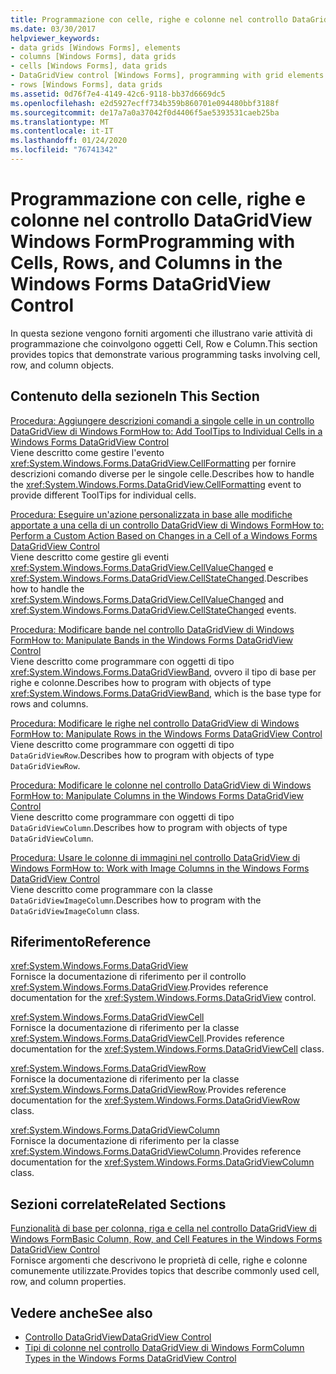 ```yaml
---
title: Programmazione con celle, righe e colonne nel controllo DataGridView
ms.date: 03/30/2017
helpviewer_keywords:
- data grids [Windows Forms], elements
- columns [Windows Forms], data grids
- cells [Windows Forms], data grids
- DataGridView control [Windows Forms], programming with grid elements
- rows [Windows Forms], data grids
ms.assetid: 0d76f7e4-4149-42c6-9118-bb37d6669dc5
ms.openlocfilehash: e2d5927ecff734b359b860701e094480bbf3188f
ms.sourcegitcommit: de17a7a0a37042f0d4406f5ae5393531caeb25ba
ms.translationtype: MT
ms.contentlocale: it-IT
ms.lasthandoff: 01/24/2020
ms.locfileid: "76741342"
---
```

# <a name="programming-with-cells-rows-and-columns-in-the-windows-forms-datagridview-control"></a><span data-ttu-id="b8a0b-102">Programmazione con celle, righe e colonne nel controllo DataGridView Windows Form</span><span class="sxs-lookup"><span data-stu-id="b8a0b-102">Programming with Cells, Rows, and Columns in the Windows Forms DataGridView Control</span></span>
<span data-ttu-id="b8a0b-103">In questa sezione vengono forniti argomenti che illustrano varie attività di programmazione che coinvolgono oggetti Cell, Row e Column.</span><span class="sxs-lookup"><span data-stu-id="b8a0b-103">This section provides topics that demonstrate various programming tasks involving cell, row, and column objects.</span></span>  
  
## <a name="in-this-section"></a><span data-ttu-id="b8a0b-104">Contenuto della sezione</span><span class="sxs-lookup"><span data-stu-id="b8a0b-104">In This Section</span></span>  
 [<span data-ttu-id="b8a0b-105">Procedura: Aggiungere descrizioni comandi a singole celle in un controllo DataGridView di Windows Form</span><span class="sxs-lookup"><span data-stu-id="b8a0b-105">How to: Add ToolTips to Individual Cells in a Windows Forms DataGridView Control</span></span>](add-tooltips-to-individual-cells-in-a-wf-datagridview-control.md)  
 <span data-ttu-id="b8a0b-106">Viene descritto come gestire l'evento <xref:System.Windows.Forms.DataGridView.CellFormatting> per fornire descrizioni comando diverse per le singole celle.</span><span class="sxs-lookup"><span data-stu-id="b8a0b-106">Describes how to handle the <xref:System.Windows.Forms.DataGridView.CellFormatting> event to provide different ToolTips for individual cells.</span></span>  
  
 [<span data-ttu-id="b8a0b-107">Procedura: Eseguire un'azione personalizzata in base alle modifiche apportate a una cella di un controllo DataGridView di Windows Form</span><span class="sxs-lookup"><span data-stu-id="b8a0b-107">How to: Perform a Custom Action Based on Changes in a Cell of a Windows Forms DataGridView Control</span></span>](perform-a-custom-action-based-on-changes-in-a-cell-of-a-datagrid.md)  
 <span data-ttu-id="b8a0b-108">Viene descritto come gestire gli eventi <xref:System.Windows.Forms.DataGridView.CellValueChanged> e <xref:System.Windows.Forms.DataGridView.CellStateChanged>.</span><span class="sxs-lookup"><span data-stu-id="b8a0b-108">Describes how to handle the <xref:System.Windows.Forms.DataGridView.CellValueChanged> and <xref:System.Windows.Forms.DataGridView.CellStateChanged> events.</span></span>  
  
 [<span data-ttu-id="b8a0b-109">Procedura: Modificare bande nel controllo DataGridView di Windows Form</span><span class="sxs-lookup"><span data-stu-id="b8a0b-109">How to: Manipulate Bands in the Windows Forms DataGridView Control</span></span>](how-to-manipulate-bands-in-the-windows-forms-datagridview-control.md)  
 <span data-ttu-id="b8a0b-110">Viene descritto come programmare con oggetti di tipo <xref:System.Windows.Forms.DataGridViewBand>, ovvero il tipo di base per righe e colonne.</span><span class="sxs-lookup"><span data-stu-id="b8a0b-110">Describes how to program with objects of type <xref:System.Windows.Forms.DataGridViewBand>, which is the base type for rows and columns.</span></span>  
  
 [<span data-ttu-id="b8a0b-111">Procedura: Modificare le righe nel controllo DataGridView di Windows Form</span><span class="sxs-lookup"><span data-stu-id="b8a0b-111">How to: Manipulate Rows in the Windows Forms DataGridView Control</span></span>](how-to-manipulate-rows-in-the-windows-forms-datagridview-control.md)  
 <span data-ttu-id="b8a0b-112">Viene descritto come programmare con oggetti di tipo `DataGridViewRow`.</span><span class="sxs-lookup"><span data-stu-id="b8a0b-112">Describes how to program with objects of type `DataGridViewRow`.</span></span>  
  
 [<span data-ttu-id="b8a0b-113">Procedura: Modificare le colonne nel controllo DataGridView di Windows Form</span><span class="sxs-lookup"><span data-stu-id="b8a0b-113">How to: Manipulate Columns in the Windows Forms DataGridView Control</span></span>](how-to-manipulate-columns-in-the-windows-forms-datagridview-control.md)  
 <span data-ttu-id="b8a0b-114">Viene descritto come programmare con oggetti di tipo `DataGridViewColumn`.</span><span class="sxs-lookup"><span data-stu-id="b8a0b-114">Describes how to program with objects of type `DataGridViewColumn`.</span></span>  
  
 [<span data-ttu-id="b8a0b-115">Procedura: Usare le colonne di immagini nel controllo DataGridView di Windows Form</span><span class="sxs-lookup"><span data-stu-id="b8a0b-115">How to: Work with Image Columns in the Windows Forms DataGridView Control</span></span>](how-to-work-with-image-columns-in-the-windows-forms-datagridview-control.md)  
 <span data-ttu-id="b8a0b-116">Viene descritto come programmare con la classe `DataGridViewImageColumn`.</span><span class="sxs-lookup"><span data-stu-id="b8a0b-116">Describes how to program with the `DataGridViewImageColumn` class.</span></span>  
  
## <a name="reference"></a><span data-ttu-id="b8a0b-117">Riferimento</span><span class="sxs-lookup"><span data-stu-id="b8a0b-117">Reference</span></span>  
 <xref:System.Windows.Forms.DataGridView>  
 <span data-ttu-id="b8a0b-118">Fornisce la documentazione di riferimento per il controllo <xref:System.Windows.Forms.DataGridView>.</span><span class="sxs-lookup"><span data-stu-id="b8a0b-118">Provides reference documentation for the <xref:System.Windows.Forms.DataGridView> control.</span></span>  
  
 <xref:System.Windows.Forms.DataGridViewCell>  
 <span data-ttu-id="b8a0b-119">Fornisce la documentazione di riferimento per la classe <xref:System.Windows.Forms.DataGridViewCell>.</span><span class="sxs-lookup"><span data-stu-id="b8a0b-119">Provides reference documentation for the <xref:System.Windows.Forms.DataGridViewCell> class.</span></span>  
  
 <xref:System.Windows.Forms.DataGridViewRow>  
 <span data-ttu-id="b8a0b-120">Fornisce la documentazione di riferimento per la classe <xref:System.Windows.Forms.DataGridViewRow>.</span><span class="sxs-lookup"><span data-stu-id="b8a0b-120">Provides reference documentation for the <xref:System.Windows.Forms.DataGridViewRow> class.</span></span>  
  
 <xref:System.Windows.Forms.DataGridViewColumn>  
 <span data-ttu-id="b8a0b-121">Fornisce la documentazione di riferimento per la classe <xref:System.Windows.Forms.DataGridViewColumn>.</span><span class="sxs-lookup"><span data-stu-id="b8a0b-121">Provides reference documentation for the <xref:System.Windows.Forms.DataGridViewColumn> class.</span></span>  
  
## <a name="related-sections"></a><span data-ttu-id="b8a0b-122">Sezioni correlate</span><span class="sxs-lookup"><span data-stu-id="b8a0b-122">Related Sections</span></span>  
 [<span data-ttu-id="b8a0b-123">Funzionalità di base per colonna, riga e cella nel controllo DataGridView di Windows Form</span><span class="sxs-lookup"><span data-stu-id="b8a0b-123">Basic Column, Row, and Cell Features in the Windows Forms DataGridView Control</span></span>](basic-column-row-and-cell-features-wf-datagridview-control.md)  
 <span data-ttu-id="b8a0b-124">Fornisce argomenti che descrivono le proprietà di celle, righe e colonne comunemente utilizzate.</span><span class="sxs-lookup"><span data-stu-id="b8a0b-124">Provides topics that describe commonly used cell, row, and column properties.</span></span>  
  
## <a name="see-also"></a><span data-ttu-id="b8a0b-125">Vedere anche</span><span class="sxs-lookup"><span data-stu-id="b8a0b-125">See also</span></span>

- [<span data-ttu-id="b8a0b-126">Controllo DataGridView</span><span class="sxs-lookup"><span data-stu-id="b8a0b-126">DataGridView Control</span></span>](datagridview-control-windows-forms.md)
- [<span data-ttu-id="b8a0b-127">Tipi di colonne nel controllo DataGridView di Windows Form</span><span class="sxs-lookup"><span data-stu-id="b8a0b-127">Column Types in the Windows Forms DataGridView Control</span></span>](column-types-in-the-windows-forms-datagridview-control.md)
